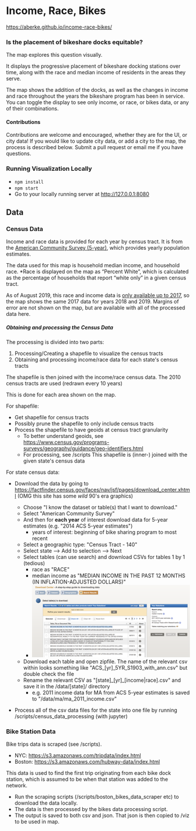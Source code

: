 # Income, Race, Bikes

https://aberke.github.io/income-race-bikes/

### Is the placement of bikeshare docks equitable?

The map explores this question visually.

It displays the progressive placement of bikeshare docking stations over time, along with the race and median income of residents in the areas they serve.

The map shows the addition of the docks, as well as the changes in income and race throughout the years the bikeshare program has been in service.  You can toggle the display to see only income, or race, or bikes data, or any of their combinations.


#### Contributions

Contributions are welcome and encouraged, whether they are for the UI, or city data!  If you would like to update city data, or add a city to the map, the process is described below.  Submit a pull request or email me if you have questions.


### Running Visualization Locally

- `npm install`
- `npm start`
- Go to your locally running server at http://127.0.0.1:8080



## Data


### Census Data


Income and race data is provided for each year by census tract.  It is from the [American Community Survey (5-year)](https://www.census.gov/programs-surveys/acs/guidance/estimates.html), which provides yearly population estimates.

The data used for this map is household median income, and household race.
*Race is displayed on the map as “Percent White”, which is calculated as the percentage of households that report “white only” in a given census tract.

As of August 2019, this race and income data is [only available up to 2017](https://www.census.gov/programs-surveys/acs/news/data-releases/2018/release.html), so the map shows the same 2017 data for years 2018 and 2019.
Margins of error are not shown on the map, but are available with all of the processed data here.


##### Obtaining and processing the Census Data


The processing is divided into two parts:
1. Processing/Creating a shapefile to visualize the census tracts
2. Obtaining and processing income/race data for each state's census tracts

The shapefile is then joined with the income/race census data.
The 2010 census tracts are used (redrawn every 10 years)

This is done for each area shown on the map.

For shapefile:
- Get shapefile for census tracts
- Possibly prune the shapefile to only include census tracts
- Process the shapefile to have geoids at census tract granularity
	- To better understand geoids, see https://www.census.gov/programs-surveys/geography/guidance/geo-identifiers.html
	- For processing, see /scripts
This shapefile is (inner-) joined with the given state's census data


For state census data:
- Download the data by going to https://factfinder.census.gov/faces/nav/jsf/pages/download_center.xhtml (OMG this site has some *wild* 90's era graphics)
	- Choose "I know the dataset or table(s) that I want to download."
	- Select "American Community Survey"
	- And then for __each year__ of interest download data for 5-year estimates (e.g. "2014 ACS 5-year estimates")
		- years of interest: beginning of bike sharing program to most recent
	- Select a geographic type: "Census Tract - 140"
	- Select state --> Add to selection --> Next
	- Select tables (can use search) and download CSVs for tables 1 by 1 (tedious)
		- race as "RACE"
		- median income as "MEDIAN INCOME IN THE PAST 12 MONTHS (IN <year> INFLATION-ADJUSTED DOLLARS)"
		- <img src="./docs/using-factfinder-ma-income.png">
	- Download each table and open zipfile.  The name of the relevant csv within looks something like "ACS_[yr]_5YR_S1903_with_ann.csv" but double check the file
	- Rename the relevant CSV as "[state]\_[yr]\_[income|race].csv" and save it in the /data/[state]/ directory
		- e.g. 2011 income data for MA from ACS 5-year estimates is saved to "/data/ma/ma_2011_income.csv"

- Process all of the csv data files for the state into one file by running /scripts/census_data_processing (with jupyter)



### Bike Station Data


Bike trips data is scraped (see /scripts).
- NYC: https://s3.amazonaws.com/tripdata/index.html
- Boston: https://s3.amazonaws.com/hubway-data/index.html


This data is used to find the first trip originating from each bike dock station, which is assumed to be when that station was added to the network.

- Run the scraping scripts (/scripts/boston_bikes_data_scraper etc) to download the data locally.
- The data is then processed by the bikes data processing script.
- The output is saved to both csv and json.  That json is then copied to /viz to be used in map.


